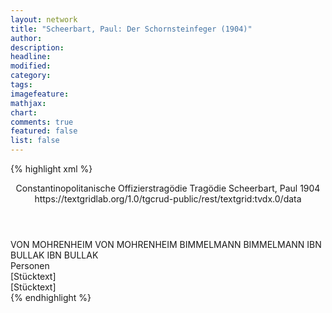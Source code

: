 ```yaml
---
layout: network
title: "Scheerbart, Paul: Der Schornsteinfeger (1904)"
author:
description:
headline:
modified:
category:
tags:
imagefeature:
mathjax:
chart:
comments: true
featured: false
list: false
---
```

{% highlight xml %}
<?xml-model href="http://raw.githubusercontent.com/DLiNa/project/master/rules/lina.rnc"?><?xml-model href="http://raw.githubusercontent.com/DLiNa/project/master/rules/lina.sch"?>
<play xmlns="http://lina.digital">
  <header>
    <title>Der Schornsteinfeger</title>
    <subtitle>Constantinopolitanische Offizierstragödie</subtitle>
    <genretitle>Tragödie</genretitle>
    <author>Scheerbart, Paul</author>
    <date type="print" when="1904">1904</date>
    <date type="premiere"/>
    <date type="written"/>
    <source>https://textgridlab.org/1.0/tgcrud-public/rest/textgrid:tvdx.0/data</source>
  </header>
  <personae>
    <character>
      <name>VON MOHRENHEIM</name>
      <alias xml:id="von_mohrenheim">
        <name>VON MOHRENHEIM</name>
      </alias>
    </character>
    <character>
      <name>BIMMELMANN</name>
      <alias xml:id="bimmelmann">
        <name>BIMMELMANN</name>
      </alias>
    </character>
    <character>
      <name>IBN BULLAK</name>
      <alias xml:id="ibn_bullak">
        <name>IBN BULLAK</name>
      </alias>
    </character>
  </personae>
  <text>
    <div>
      <head>Personen</head>
    </div>
    <div>
      <head>[Stücktext]</head>
      <div>
        <head>[Stücktext]</head>
        <sp who="#von_mohrenheim">
          <amount n="29" unit="speech_acts"/>
          <amount n="454" unit="words"/>
          <amount n="25" unit="lines"/>
          <amount n="2555" unit="chars"/>
        </sp>
        <sp who="#bimmelmann">
          <amount n="6" unit="speech_acts"/>
          <amount n="72" unit="words"/>
          <amount n="5" unit="lines"/>
          <amount n="412" unit="chars"/>
        </sp>
        <sp who="#ibn_bullak">
          <amount n="26" unit="speech_acts"/>
          <amount n="288" unit="words"/>
          <amount n="22" unit="lines"/>
          <amount n="1586" unit="chars"/>
        </sp>
      </div>
    </div>
  </text>
</play>
{% endhighlight %}